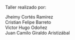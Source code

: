 Taller realizado por:

Jheimy Cortés Ramirez <br>
Cristian Felipe Barreto <br>
Victor Hugo Odoñez<br>
Juan Camilo Giraldo Aristizábal<br>
